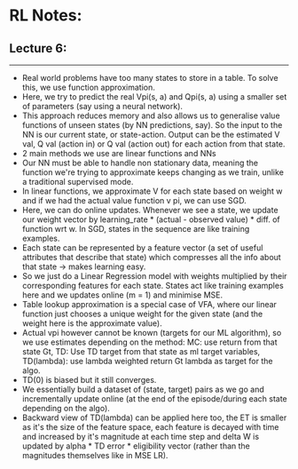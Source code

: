 # RL Notes:

## Lecture 6:
---
* Real world problems have too many states to store in a table. To solve this, we use function approximation.
* Here, we try to predict the real Vpi(s, a) and Qpi(s, a) using a smaller set of parameters (say using a neural network). 
* This approach reduces memory and also allows us to generalise value functions of unseen states (by NN predictions, say). So the input to the NN is our current state, or state-action. Output can be the estimated V val, Q val (action in) or Q val (action out) for each action from that state.
* 2 main methods we use are linear functions and NNs
* Our NN must be able to handle non stationary data, meaning the function we're trying to approximate keeps changing as we train, unlike a traditional supervised mode.
* In linear functions, we approximate V for each state based on weight w and if we had the actual value function v pi, we can use SGD.
* Here, we can do online updates. Whenever we see a state, we update our weight vector by learning_rate * (actual - observed value) * diff. of function wrt w. In SGD, states in the sequence are like training examples.
* Each state can be represented by a feature vector (a set of useful attributes that describe that state) which compresses all the info about that state -> makes learning easy.
* So we just do a Linear Regression model with weights multiplied by their corresponding features for each state. States act like training examples here and we updates online (m = 1) and minimise MSE.
* Table lookup approximation is a special case of VFA, where our linear function just chooses a unique weight for the given state (and the weight here is the approximate value).
* Actual vpi however cannot be known (targets for our ML algorithm), so we use estimates depending on the method: MC: use return from that state Gt, TD: Use TD target from that state as ml target variables, TD(lambda): use lambda weighted return Gt lambda as target for the algo.
* TD(0) is biased but it still converges. 
* We essentially build a dataset of (state, target) pairs as we go and incrementally update online (at the end of the episode/during each state depending on the algo).
* Backward view of TD(lambda) can be applied here too, the ET is smaller as it's the size of the feature space, each feature is decayed with time and increased by it's magnitude at each time step and delta W is updated by alpha * TD error * eligibility vector (rather than the magnitudes themselves like in MSE LR).